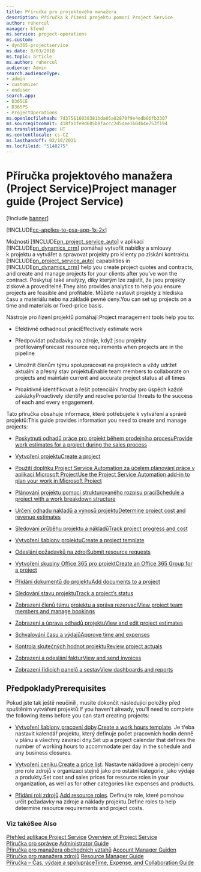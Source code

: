 ```yaml
---
title: Příručka pro projektového manažera
description: Příručka k řízení projektu pomocí Project Service
author: ruhercul
manager: kfend
ms.service: project-operations
ms.custom:
- dyn365-projectservice
ms.date: 8/03/2018
ms.topic: article
ms.author: ruhercul
audience: Admin
search.audienceType:
- admin
- customizer
- enduser
search.app:
- D365CE
- D365PS
- ProjectOperations
ms.openlocfilehash: 7d375616038381bda05a02870f9e4edb06fb3307
ms.sourcegitcommit: 418fa1fe9d605b8faccc2d5dee1b04b4e753f194
ms.translationtype: HT
ms.contentlocale: cs-CZ
ms.lasthandoff: 02/10/2021
ms.locfileid: "5148275"
---
```

# <a name="project-manager-guide-project-service"></a><span data-ttu-id="5d6d2-103">Příručka projektového manažera (Project Service)</span><span class="sxs-lookup"><span data-stu-id="5d6d2-103">Project manager guide (Project Service)</span></span>

[!include [banner](../includes/psa-now-project-operations.md)]

[!INCLUDE[cc-applies-to-psa-app-1x-2x](../includes/cc-applies-to-psa-app-1x-2x.md)]

<span data-ttu-id="5d6d2-104">Možnosti [!INCLUDE[pn_project_service_auto](../includes/pn-project-service-auto.md)] v aplikaci [!INCLUDE[pn_dynamics_crm](../includes/pn-dynamics-crm.md)] pomáhají vytvořit nabídky a smlouvy k projektu a vytvářet a spravovat projekty pro klienty po získání kontraktu.</span><span class="sxs-lookup"><span data-stu-id="5d6d2-104">[!INCLUDE[pn_project_service_auto](../includes/pn-project-service-auto.md)] capabilities in [!INCLUDE[pn_dynamics_crm](../includes/pn-dynamics-crm.md)] help you create project quotes and contracts, and create and manage projects for your clients after you’ve won the contract.</span></span> <span data-ttu-id="5d6d2-105">Poskytují také analýzy, díky kterým lze zajistit, že jsou projekty ziskové a proveditelné.</span><span class="sxs-lookup"><span data-stu-id="5d6d2-105">They also provides analytics to help you ensure projects are feasible and profitable.</span></span> <span data-ttu-id="5d6d2-106">Můžete nastavit projekty z hlediska času a materiálu nebo na základě pevné ceny.</span><span class="sxs-lookup"><span data-stu-id="5d6d2-106">You can set up projects on a time and materials or fixed-price basis.</span></span>  
  
 <span data-ttu-id="5d6d2-107">Nástroje pro řízení projektů pomáhají:</span><span class="sxs-lookup"><span data-stu-id="5d6d2-107">Project management tools help you to:</span></span>  
  
-   <span data-ttu-id="5d6d2-108">Efektivně odhadnout práci</span><span class="sxs-lookup"><span data-stu-id="5d6d2-108">Effectively estimate work</span></span>  
  
-   <span data-ttu-id="5d6d2-109">Předpovídat požadavky na zdroje, když jsou projekty profilovány</span><span class="sxs-lookup"><span data-stu-id="5d6d2-109">Forecast resource requirements when projects are in the pipeline</span></span>  
  
-   <span data-ttu-id="5d6d2-110">Umožnit členům týmu spolupracovat na projektech a vždy udržet aktuální a přesný stav projektu</span><span class="sxs-lookup"><span data-stu-id="5d6d2-110">Enable team members to collaborate on projects and maintain current and accurate project status at all times</span></span>  
  
-   <span data-ttu-id="5d6d2-111">Proaktivně identifikovat a řešit potenciální hrozby pro úspěch každé zakázky</span><span class="sxs-lookup"><span data-stu-id="5d6d2-111">Proactively identify and resolve potential threats to the success of each and every engagement.</span></span>  
  
<span data-ttu-id="5d6d2-112">Tato příručka obsahuje informace, které potřebujete k vytváření a správě projektů:</span><span class="sxs-lookup"><span data-stu-id="5d6d2-112">This guide provides information you need to create and manage projects:</span></span>  
  
-   [<span data-ttu-id="5d6d2-113">Poskytnutí odhadů práce pro projekt během prodejního procesu</span><span class="sxs-lookup"><span data-stu-id="5d6d2-113">Provide work estimates for a project during the sales process</span></span>](../psa/provide-estimates-project-during-sales-process.md)  
  
-   [<span data-ttu-id="5d6d2-114">Vytvoření projektu</span><span class="sxs-lookup"><span data-stu-id="5d6d2-114">Create a project</span></span>](../psa/create-project.md)  
  
-   [<span data-ttu-id="5d6d2-115">Použití doplňku Project Service Automation za účelem plánování práce v aplikaci Microsoft Project</span><span class="sxs-lookup"><span data-stu-id="5d6d2-115">Use the Project Service Automation add-in to plan your work in Microsoft Project</span></span>](../psa/add-plan-work-microsoft-project.md)  
  
-   [<span data-ttu-id="5d6d2-116">Plánování projektu pomocí strukturovaného rozpisu prací</span><span class="sxs-lookup"><span data-stu-id="5d6d2-116">Schedule a project with a work breakdown structure</span></span>](../psa/schedule-project-work-breakdown-structure.md)  
  
-   [<span data-ttu-id="5d6d2-117">Určení odhadu nákladů a výnosů projektu</span><span class="sxs-lookup"><span data-stu-id="5d6d2-117">Determine project cost and revenue estimates</span></span>](../psa/determine-project-cost-revenue-estimates.md)  
  
-   [<span data-ttu-id="5d6d2-118">Sledování průběhu projektu a nákladů</span><span class="sxs-lookup"><span data-stu-id="5d6d2-118">Track project progress and cost</span></span>](../psa/track-project-progress-cost.md)  
  
-   [<span data-ttu-id="5d6d2-119">Vytvoření šablony projektu</span><span class="sxs-lookup"><span data-stu-id="5d6d2-119">Create a project template</span></span>](../psa/create-project-template.md)  
  
-   [<span data-ttu-id="5d6d2-120">Odeslání požadavků na zdroj</span><span class="sxs-lookup"><span data-stu-id="5d6d2-120">Submit resource requests</span></span>](../psa/submit-resource-requests.md)  
  
-   [<span data-ttu-id="5d6d2-121">Vytvoření skupiny Office 365 pro projekt</span><span class="sxs-lookup"><span data-stu-id="5d6d2-121">Create an Office 365 Group for a project</span></span>](../psa/create-office-365-group-project.md)  
  
-   [<span data-ttu-id="5d6d2-122">Přidání dokumentů do projektu</span><span class="sxs-lookup"><span data-stu-id="5d6d2-122">Add documents to a project</span></span>](../psa/add-documents-project.md)  
  
-   [<span data-ttu-id="5d6d2-123">Sledování stavu projektu</span><span class="sxs-lookup"><span data-stu-id="5d6d2-123">Track a project’s status</span></span>](../psa/track-project-status.md)  
  
-   [<span data-ttu-id="5d6d2-124">Zobrazení členů týmu projektu a správa rezervací</span><span class="sxs-lookup"><span data-stu-id="5d6d2-124">View project team members and manage bookings</span></span>](../psa/view-project-team-members-manage-bookings.md)  
  
-   [<span data-ttu-id="5d6d2-125">Zobrazení a úprava odhadů projektu</span><span class="sxs-lookup"><span data-stu-id="5d6d2-125">View and edit project estimates</span></span>](../psa/view-edit-project-estimates.md)  
  
-   [<span data-ttu-id="5d6d2-126">Schvalování času a výdajů</span><span class="sxs-lookup"><span data-stu-id="5d6d2-126">Approve time and expenses</span></span>](../psa/approve-time-expenses.md)  
  
-   [<span data-ttu-id="5d6d2-127">Kontrola skutečných hodnot projektu</span><span class="sxs-lookup"><span data-stu-id="5d6d2-127">Review project actuals</span></span>](../psa/review-project-actuals.md)  
  
-   [<span data-ttu-id="5d6d2-128">Zobrazení a odeslání faktur</span><span class="sxs-lookup"><span data-stu-id="5d6d2-128">View and send invoices</span></span>](../psa/view-send-invoices.md)  
  
-   [<span data-ttu-id="5d6d2-129">Zobrazení řídicích panelů a sestav</span><span class="sxs-lookup"><span data-stu-id="5d6d2-129">View dashboards and reports</span></span>](../psa/view-dashboards-reports.md)  
  
## <a name="prerequisites"></a><span data-ttu-id="5d6d2-130">Předpoklady</span><span class="sxs-lookup"><span data-stu-id="5d6d2-130">Prerequisites</span></span>  
 <span data-ttu-id="5d6d2-131">Pokud jste tak ještě neučinili, musíte dokončit následující položky před spuštěním vytváření projektů:</span><span class="sxs-lookup"><span data-stu-id="5d6d2-131">If you haven't already, you’ll need to complete the following items before you can start creating projects:</span></span>  
  
-   <span data-ttu-id="5d6d2-132">[Vytvoření šablony pracovní doby](../psa/create-work-hours-template.md).</span><span class="sxs-lookup"><span data-stu-id="5d6d2-132">[Create a work hours template](../psa/create-work-hours-template.md).</span></span> <span data-ttu-id="5d6d2-133">Je třeba nastavit kalendář projektu, který definuje počet pracovních hodin denně v plánu a všechny zavírací dny.</span><span class="sxs-lookup"><span data-stu-id="5d6d2-133">Set up a project calendar that defines the number of working hours to accommodate per day in the schedule and any business closures.</span></span>  
  
-   <span data-ttu-id="5d6d2-134">[Vytvoření ceníku](../psa/create-price-list.md).</span><span class="sxs-lookup"><span data-stu-id="5d6d2-134">[Create a price list](../psa/create-price-list.md).</span></span> <span data-ttu-id="5d6d2-135">Nastavte nákladové a prodejní ceny pro role zdrojů v organizaci stejně jako pro ostatní kategorie, jako výdaje a produkty.</span><span class="sxs-lookup"><span data-stu-id="5d6d2-135">Set cost and sales prices for resource roles in your organization, as well as for other categories like expenses and products.</span></span>  
  
-   <span data-ttu-id="5d6d2-136">[Přidání rolí zdrojů](../psa/add-resource-roles.md).</span><span class="sxs-lookup"><span data-stu-id="5d6d2-136">[Add resource roles](../psa/add-resource-roles.md).</span></span> <span data-ttu-id="5d6d2-137">Definujte role, které pomohou určit požadavky na zdroje a náklady projektu.</span><span class="sxs-lookup"><span data-stu-id="5d6d2-137">Define roles to help determine resource requirements and project costs.</span></span>  
  
### <a name="see-also"></a><span data-ttu-id="5d6d2-138">Viz také</span><span class="sxs-lookup"><span data-stu-id="5d6d2-138">See Also</span></span>  
 <span data-ttu-id="5d6d2-139">[Přehled aplikace Project Service](../psa/overview.md) </span><span class="sxs-lookup"><span data-stu-id="5d6d2-139">[Overview of Project Service](../psa/overview.md) </span></span>  
 <span data-ttu-id="5d6d2-140">[Příručka pro správce](../psa/admin-guide.md) </span><span class="sxs-lookup"><span data-stu-id="5d6d2-140">[Administrator Guide](../psa/admin-guide.md) </span></span>  
 <span data-ttu-id="5d6d2-141">[Příručka pro manažera obchodních vztahů](../psa/account-manager-guide.md) </span><span class="sxs-lookup"><span data-stu-id="5d6d2-141">[Account Manager Guiden](../psa/account-manager-guide.md) </span></span>  
 <span data-ttu-id="5d6d2-142">[Příručka pro manažera zdrojů](../psa/resource-manager-guide.md) </span><span class="sxs-lookup"><span data-stu-id="5d6d2-142">[Resource Manager Guide](../psa/resource-manager-guide.md) </span></span>  
 [<span data-ttu-id="5d6d2-143">Příručka – Čas, výdaje a spolupráce</span><span class="sxs-lookup"><span data-stu-id="5d6d2-143">Time, Expense, and Collaboration Guide</span></span>](../psa/time-expense-collaboration-guide.md)

